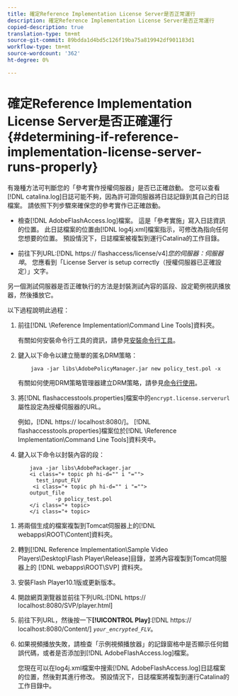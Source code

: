 ```yaml
---
title: 確定Reference Implementation License Server是否正常運行
description: 確定Reference Implementation License Server是否正常運行
copied-description: true
translation-type: tm+mt
source-git-commit: 89bdda1d4bd5c126f19ba75a819942df901183d1
workflow-type: tm+mt
source-wordcount: '362'
ht-degree: 0%

---
```



# 確定Reference Implementation License Server是否正確運行{#determining-if-reference-implementation-license-server-runs-properly}

有幾種方法可判斷您的「參考實作授權伺服器」是否已正確啟動。 您可以查看[!DNL catalina.log]日誌可能不夠，因為許可證伺服器將日誌記錄到其自己的日誌檔案。 請依照下列步驟來確保您的參考實作已正確啟動。

* 檢查[!DNL AdobeFlashAccess.log]檔案。 這是「參考實施」寫入日誌資訊的位置。 此日誌檔案的位置由[!DNL log4j.xml]檔案指示，可修改為指向任何您想要的位置。 預設情況下，日誌檔案被複製到運行Catalina的工作目錄。

* 前往下列URL:[!DNL https:// flashaccess/license/v4]*您的伺服器：伺服器埠*。 您應看到「License Server is setup correctly（授權伺服器已正確設定）」文字。

另一個測試伺服器是否正確執行的方法是封裝測試內容的區段、設定範例視訊播放器，然後播放它。

以下過程說明此過程：

1. 前往[!DNL \Reference Implementation\Command Line Tools]資料夾。

   有關如何安裝命令行工具的資訊，請參見[安裝命令行工具](../drm-reference-implementations/command-line-tools/install-command-line-tools.md)。

1. 鍵入以下命令以建立簡單的匿名DRM策略：

   ```
       java -jar libs\AdobePolicyManager.jar new policy_test.pol -x
   ```

   有關如何使用DRM策略管理器建立DRM策略，請參見[命令行使用](../drm-reference-implementations/command-line-tools/configure-command-line-tools/policy-manager/policy-manager-command-line-usage.md)。

1. 將[!DNL flashaccesstools.properties]檔案中的`encrypt.license.serverurl`屬性設定為授權伺服器的URL。

   例如，[!DNL https:// localhost:8080/]。 [!DNL flashaccesstools.properties]檔案位於[!DNL \Reference Implementation\Command Line Tools]資料夾中。

1. 鍵入以下命令以封裝內容的段：

```
       java -jar libs\AdobePackager.jar  
       <i class="+ topic ph hi-d="" i "="">
         test_input_FLV  
        <i class="+ topic ph hi-d="" i "="">
       output_file  
               -p policy_test.pol 
       </i class="+ topic> 
       </i class="+ topic>
```

1. 將兩個生成的檔案複製到Tomcat伺服器上的[!DNL webapps\ROOT\Content]資料夾。
1. 轉到[!DNL Reference Implementation\Sample Video Players\Desktop\Flash Player\Release]目錄，並將內容複製到Tomcat伺服器上的 [!DNL webapps\ROOT\SVP\] 資料夾。

1. 安裝Flash Player10.1版或更新版本。
1. 開啟網頁瀏覽器並前往下列URL:[!DNL        https:// localhost:8080/SVP/player.html]

1. 前往下列URL，然後按一下&#x200B;**[!UICONTROL Play]**:[!DNL https:// localhost:8080/Content/] *`your_encrypted_FLV`*。

1. 如果視頻播放失敗，請檢查「示例視頻播放器」的記錄窗格中是否顯示任何錯誤代碼，或者是否添加到[!DNL AdobeFlashAccess.log]檔案。

   您現在可以在log4j.xml檔案中搜索[!DNL AdobeFlashAccess.log]日誌檔案的位置，然後對其進行修改。 預設情況下，日誌檔案將複製到運行Catalina的工作目錄中。

